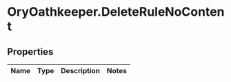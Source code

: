 # OryOathkeeper.DeleteRuleNoContent

## Properties
Name | Type | Description | Notes
------------ | ------------- | ------------- | -------------


